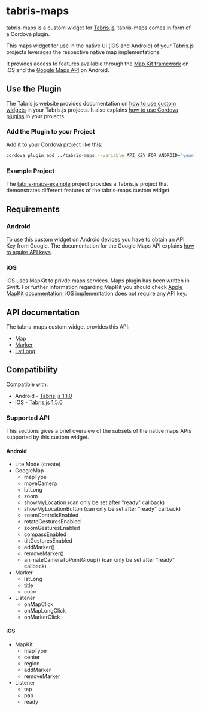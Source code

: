 # tabris-maps
tabris-maps is a custom widget for [Tabris.js](https://tabrisjs.com).
tabris-maps comes in form of a Cordova plugin.

This maps widget for use in the native UI (iOS and Android) of your Tabris.js projects leverages the respective native map implementations.

It provides access to features available through the [Map Kit framework](https://developer.apple.com/maps/) on iOS and the [Google Maps API](https://developers.google.com/maps/) on Android.

## Use the Plugin
The Tabris.js website provides documentation on [how to use custom widgets](https://tabrisjs.com/documentation/1.2/custom-widgets) in your Tabris.js projects. It also explains [how to use Cordova plugins](https://tabrisjs.com/documentation/latest/cordova) in your projects.

### Add the Plugin to your Project
Add it to your Cordova project like this:
```bash
cordova plugin add ../tabris-maps --variable API_KEY_FOR_ANDROID="your-android-maps-api-key-here"
```

### Example Project
The [tabris-maps-example](https://github.com/eclipsesource/tabris-maps-example) project provides a Tabris.js project that demonstrates different features of the tabris-maps custom widget.

## Requirements
### Android
To use this custom widget on Android devices you have to obtain an API Key from Google.
The documentation for the Google Maps API explains [how to aquire API keys](https://developers.google.com/maps/documentation/android/signup).

### iOS
iOS uses MapKit to privde maps services. Maps plugin has been written in Swift. For further information regarding MapKit you should check [Apple MapKit documentation](https://developer.apple.com/library/ios/documentation/MapKit/Reference/MapKit_Framework_Reference/index.html#//apple_ref/doc/uid/TP40008210). iOS implementation does not require any API key.

## API documentation
The tabris-maps custom widget provides this API:
* [Map](https://github.com/eclipsesource/tabris-maps/blob/master/doc/Map.md)
* [Marker](https://github.com/eclipsesource/tabris-maps/blob/master/doc/Marker.md)
* [LatLong](https://github.com/eclipsesource/tabris-maps/blob/master/doc/LatLng.md)

## Compatibility
Compatible with:
 * Android - [Tabris.js 1.1.0](https://github.com/eclipsesource/tabris-js/releases/tag/v1.1.0)
 * iOS - [Tabris.js 1.5.0](https://github.com/eclipsesource/tabris-js/releases/tag/v1.5.0)

### Supported API
This sections gives a brief overview of the subsets of the native maps APIs supported by this custom widget.
#### Android
 * Lite Mode (create)
 * GoogleMap
   * mapType
   * moveCamera
   * latLong
   * zoom
   * showMyLocation (can only be set after "ready" callback)
   * showMyLocationButton (can only be set after "ready" callback)
   * zoomControlsEnabled
   * rotateGesturesEnabled
   * zoomGesturesEnabled
   * compassEnabled
   * tiltGesturesEnabled
   * addMarker()
   * removeMarker()
   * animateCameraToPointGroup() (can only be set after "ready" callback)
 * Marker
   * latLong
   * title
   * color
 * Listener
   * onMapClick
   * onMapLongClick
   * onMarkerClick

#### iOS
 * MapKit
   * mapType
   * center
   * region
   * addMarker
   * removeMarker
 * Listener
   * tap
   * pan
   * ready
